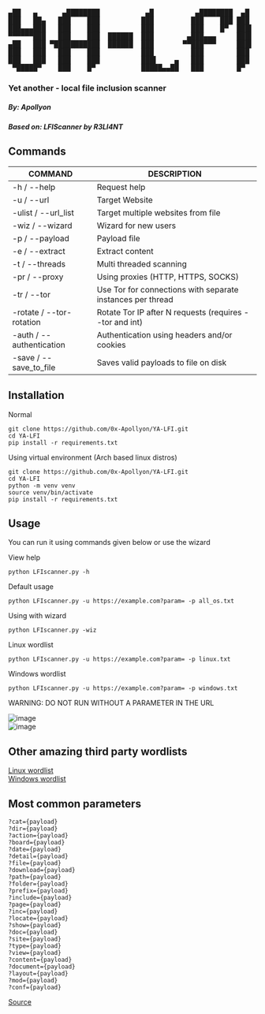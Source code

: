 <pre>
▄██   ▄      ▄████████           ▄█          ▄████████  ▄█  
███   ██▄   ███    ███          ███         ███    ███ ███  
███▄▄▄███   ███    ███          ███         ███    █▀  ███▌ 
▀▀▀▀▀▀███   ███    ███  ██████  ███        ▄███▄▄▄     ███▌ 
▄██   ███ ▀███████████  ██████  ███       ▀▀███▀▀▀     ███▌ 
███   ███   ███    ███          ███         ███        ███  
███   ███   ███    ███          ███▌    ▄   ███        ███  
 ▀█████▀    ███    █▀           █████▄▄██   ███        █▀   </pre>
                                
### Yet another - local file inclusion scanner
##### By: Apollyon
##### Based on: LFIScanner by R3LI4NT  

## Commands

| COMMAND | DESCRIPTION |
| ------------- | ------------- |
| -h / --help | Request help |
| -u / --url | Target Website |
| -ulist / --url_list | Target multiple websites from file |
| -wiz / --wizard | Wizard for new users |
| -p / --payload | Payload file |
| -e / --extract | Extract content |
| -t / --threads | Multi threaded scanning |
| -pr / --proxy | Using proxies (HTTP, HTTPS, SOCKS) |
| -tr / --tor | Use Tor for connections with separate instances per thread |
| -rotate / --tor-rotation | Rotate Tor IP after N requests (requires --tor and int) |
| -auth / --authentication | Authentication using headers and/or cookies |
| -save / --save_to_file | Saves valid payloads to file on disk |

## Installation
Normal
```
git clone https://github.com/0x-Apollyon/YA-LFI.git
cd YA-LFI
pip install -r requirements.txt
```
Using virtual environment (Arch based linux distros)
```
git clone https://github.com/0x-Apollyon/YA-LFI.git
cd YA-LFI
python -m venv venv
source venv/bin/activate
pip install -r requirements.txt
```

## Usage

You can run it using commands given below or use the wizard

View help
```
python LFIscanner.py -h
```
Default usage
```
python LFIscanner.py -u https://example.com?param= -p all_os.txt
```
Using with wizard
```
python LFIscanner.py -wiz
```
Linux wordlist
```
python LFIscanner.py -u https://example.com?param= -p linux.txt 
```
Windows wordlist
```
python LFIscanner.py -u https://example.com?param= -p windows.txt
```
WARNING: DO NOT RUN WITHOUT A PARAMETER IN THE URL

![image](https://github.com/user-attachments/assets/4e07bcd8-21a2-43e4-8551-8006460f8ce7) <br>
![image](https://github.com/user-attachments/assets/be6ae5a0-376b-4a95-899b-3f4d47c933fd)



## Other amazing third party wordlists

[Linux wordlist](https://github.com/carlospolop/Auto_Wordlists/blob/main/wordlists/file_inclusion_linux.txt) <br>
[Windows wordlist](https://github.com/carlospolop/Auto_Wordlists/blob/main/wordlists/file_inclusion_windows.txt)

## Most common parameters

```
?cat={payload}
?dir={payload}
?action={payload}
?board={payload}
?date={payload}
?detail={payload}
?file={payload}
?download={payload}
?path={payload}
?folder={payload}
?prefix={payload}
?include={payload}
?page={payload}
?inc={payload}
?locate={payload}
?show={payload}
?doc={payload}
?site={payload}
?type={payload}
?view={payload}
?content={payload}
?document={payload}
?layout={payload}
?mod={payload}
?conf={payload}
```
[Source](https://book.hacktricks.xyz/pentesting-web/file-inclusion)

